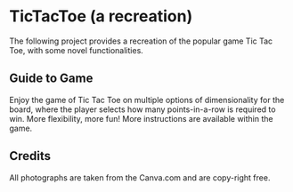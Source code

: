 # TicTacToe (a recreation)
The following project provides a recreation of the popular game Tic Tac Toe, with some novel functionalities. 

## Guide to Game 
Enjoy the game of Tic Tac Toe on multiple options of dimensionality for the board, where the player selects how many points-in-a-row is required to win. More flexibility, more fun! More instructions are available within the game.


## Credits 
All photographs are taken from the Canva.com and are copy-right free. 
